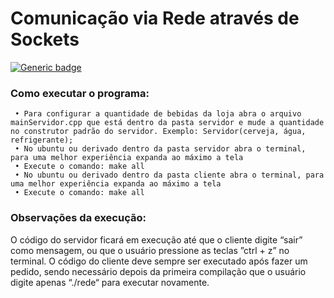 # **Comunicação via Rede através de Sockets**

[![Generic badge](https://img.shields.io/badge/Status-Finalizado-<red>.svg)](https://shields.io/)

### Como executar o programa:
     • Para configurar a quantidade de bebidas da loja abra o arquivo mainServidor.cpp que está dentro da pasta servidor e mude a quantidade no construtor padrão do servidor. Exemplo: Servidor(cerveja, água, refrigerante);
     • No ubuntu ou derivado dentro da pasta servidor abra o terminal, para uma melhor experiência expanda ao máximo a tela
     • Execute o comando: make all
     • No ubuntu ou derivado dentro da pasta cliente abra o terminal, para uma melhor experiência expanda ao máximo a tela
     • Execute o comando: make all

### Observações da execução:
O código do servidor ficará em execução até que o cliente digite “sair” como mensagem, ou que o usuário pressione as teclas ”ctrl + z” no terminal. O código do cliente deve sempre ser executado após fazer um pedido, sendo necessário depois da primeira compilação que o usuário digite apenas “./rede“ para executar novamente.

 


